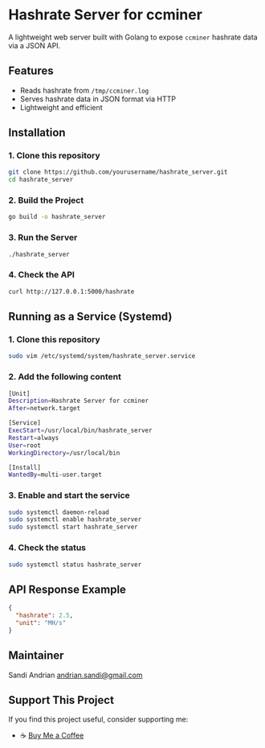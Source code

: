 # Hashrate Server for ccminer

A lightweight web server built with Golang to expose `ccminer` hashrate data via a JSON API.

## Features
- Reads hashrate from `/tmp/ccminer.log`
- Serves hashrate data in JSON format via HTTP
- Lightweight and efficient

## Installation

### 1. Clone this repository
```sh
git clone https://github.com/yourusername/hashrate_server.git
cd hashrate_server
```

### 2. Build the Project
```sh
go build -o hashrate_server
```

### 3. Run the Server
```sh
./hashrate_server
```

### 4. Check the API
```sh
curl http://127.0.0.1:5000/hashrate
```

## Running as a Service (Systemd)
### 1. Clone this repository
```sh
sudo vim /etc/systemd/system/hashrate_server.service
```

### 2. Add the following content
```sh
[Unit]
Description=Hashrate Server for ccminer
After=network.target

[Service]
ExecStart=/usr/local/bin/hashrate_server
Restart=always
User=root
WorkingDirectory=/usr/local/bin

[Install]
WantedBy=multi-user.target
```

### 3. Enable and start the service
```sh
sudo systemctl daemon-reload
sudo systemctl enable hashrate_server
sudo systemctl start hashrate_server
```

### 4. Check the status
```sh
sudo systemctl status hashrate_server
```

## API Response Example
```json
{
  "hashrate": 2.5,
  "unit": "MH/s"
}
```

## Maintainer
Sandi Andrian [andrian.sandi@gmail.com](mailto:andrian.sandi@gmail.com)

## Support This Project
If you find this project useful, consider supporting me:
- ☕ [Buy Me a Coffee](https://www.buymeacoffee.com/andriansandi)
